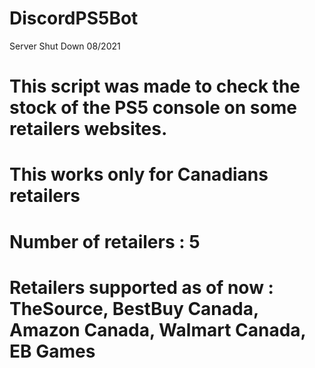 # DiscordPS5Bot
 
Server Shut Down 08/2021

#  This script was made to check the stock of the PS5 console on some retailers websites.                  #
#   This works only for Canadians retailers                                                                 #
#   Number of retailers : 5                                                                                 #
#   Retailers supported as of now : TheSource, BestBuy Canada, Amazon Canada, Walmart Canada, EB Games 
